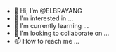 - 👋 Hi, I’m @ELBRAYANG
- 👀 I’m interested in ...
- 🌱 I’m currently learning ...
- 💞️ I’m looking to collaborate on ...
- 📫 How to reach me ...

<!---
ELBRAYANG/ELBRAYANG is a ✨ special ✨ repository because its `README.md` (this file) appears on your GitHub profile.
You can click the Preview link to take a look at your changes.
--->
